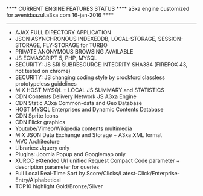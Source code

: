 **** CURRENT ENGINE FEATURES STATUS ****
a3xa engine customized for avenidaazul.a3xa.com 
16-jan-2016 **** 
______________________________________________

* AJAX FULL DIRECTORY APPLICATION
* JSON ASYNCHRONOUS INDEXEDDB, LOCAL-STORAGE, SESSION-STORAGE, FLY-STORAGE  for TURBO 
* PRIVATE ANONYMOUS BROWSING AVAILABLE 
* JS ECMASCRIPT 5, PHP, MYSQL
* SECURITY: JS SRI SUBRESOURCE INTEGRITY  SHA384 (FIREFOX 43, not tested on chrome)
* SECURITY: JS changing coding style by crockford classless prototypeless guidelines
* MIX HOST MYSQL + LOCAL JS SUMMARY and STATISTICS
* CDN Contents Delivery Network JS A3xa Engine
* CDN Static A3xa Common-data and Geo Database
* HOST MYSQL Enterprises and Dynamic Contents Database
* CDN Sprite Icons
* CDN Flickr graphics
* Youtube/Vimeo/Wikipedia contents multimedia
* MIX JSON Data Exchange and Storage + A3xa XML format
* MVC Architecture
* Libraries: Jquery only
* Plugins: Joomla Popup and Googlemap only
* XURCC eXtended Url unified Request Compact Code parameter + description parameter for queries
* Full Local Real-Time Sort by Score/Clicks/Latest-Click/Enterprise-Entry/Alphabetical
* TOP10 highlight Gold/Bronze/Silver




